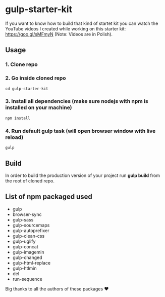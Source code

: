 # gulp-starter-kit

If you want to know how to build that kind of startet kit you can watch the YouTube videos I created while working on this starter kit: https://goo.gl/sMFmyN (Note: Videos are in Polish).

## Usage

### 1. Clone repo

### 2. Go inside cloned repo
```
cd gulp-starter-kit
```

### 3. Install all dependencies (make sure nodejs with npm is installed on your machine)
```
npm install
```

### 4. Run default gulp task (will open browser window with live reload)
```
gulp
```

## Build 

In order to build the production version of your project run __gulp build__ from the root of cloned repo.

## List of npm packaged used

- gulp
- browser-sync
- gulp-sass
- gulp-sourcemaps
- gulp-autoprefixer
- gulp-clean-css
- gulp-uglify
- gulp-concat
- gulp-imagemin
- gulp-changed
- gulp-html-replace
- gulp-htlmin
- del
- run-sequence

Big thanks to all the authors of these packages :heart:

